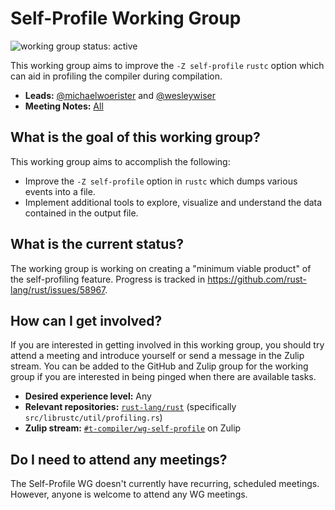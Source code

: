# Self-Profile Working Group
![working group status: active][status]

This working group aims to improve the `-Z self-profile` `rustc` option which can aid in profiling the compiler during compilation.

- **Leads:** [@michaelwoerister][michaelwoerister] and [@wesleywiser][wesleywiser]
- **Meeting Notes:** [All](NOTES.md)

[status]: https://img.shields.io/badge/status-active-brightgreen.svg?style=for-the-badge

## What is the goal of this working group?
This working group aims to accomplish the following:

- Improve the `-Z self-profile` option in `rustc` which dumps various events into a file.
- Implement additional tools to explore, visualize and understand the data contained in the output file.

## What is the current status?
The working group is working on creating a "minimum viable product" of the self-profiling feature. 
Progress is tracked in https://github.com/rust-lang/rust/issues/58967.

## How can I get involved?
If you are interested in getting involved in this working group, you should try attend a meeting and
introduce yourself or send a message in the Zulip stream. You can be added to the GitHub and Zulip
group for the working group if you are interested in being pinged when there are available tasks.

- **Desired experience level:** Any
- **Relevant repositories:** [`rust-lang/rust`][repo] (specifically `src/librustc/util/profiling.rs`)
- **Zulip stream:** [`#t-compiler/wg-self-profile`][zulip] on Zulip

[repo]: https://github.com/rust-lang/rust
[zulip]: https://rust-lang.zulipchat.com/#narrow/stream/187831-t-compiler.2Fwg-self-profile

## Do I need to attend any meetings?
The Self-Profile WG doesn't currently have recurring, scheduled meetings.
However, anyone is welcome to attend any WG meetings.

[michaelwoerister]: https://github.com/michaelwoerister
[wesleywiser]: https://github.com/wesleywiser

